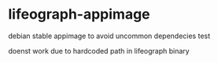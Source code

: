 # lifeograph-appimage
debian stable appimage to avoid uncommon dependecies test


 doenst work due to hardcoded path in lifeograph binary
